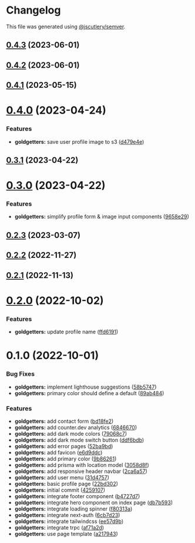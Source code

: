 # Changelog

This file was generated using [@jscutlery/semver](https://github.com/jscutlery/semver).

## [0.4.3](https://github.com/robinpellegrims/pellegrims/compare/goldgetters-0.4.2...goldgetters-0.4.3) (2023-06-01)

## [0.4.2](https://github.com/robinpellegrims/pellegrims/compare/goldgetters-0.4.1...goldgetters-0.4.2) (2023-06-01)

## [0.4.1](https://github.com/robinpellegrims/pellegrims/compare/goldgetters-0.4.0...goldgetters-0.4.1) (2023-05-15)

# [0.4.0](https://github.com/robinpellegrims/pellegrims/compare/goldgetters-0.3.1...goldgetters-0.4.0) (2023-04-24)

### Features

- **goldgetters:** save user profile image to s3 ([d479e4e](https://github.com/robinpellegrims/pellegrims/commit/d479e4e5b0823ee87e9881ba3f18654aab20d898))

## [0.3.1](https://github.com/robinpellegrims/pellegrims/compare/goldgetters-0.3.0...goldgetters-0.3.1) (2023-04-22)

# [0.3.0](https://github.com/robinpellegrims/pellegrims/compare/goldgetters-0.2.3...goldgetters-0.3.0) (2023-04-22)

### Features

- **goldgetters:** simplify profile form & image input components ([9658e29](https://github.com/robinpellegrims/pellegrims/commit/9658e295e78f411a0a156505585ae7ba09a48696))

## [0.2.3](https://github.com/robinpellegrims/pellegrims/compare/goldgetters-0.2.2...goldgetters-0.2.3) (2023-03-07)

## [0.2.2](https://github.com/robinpellegrims/pellegrims/compare/goldgetters-0.2.1...goldgetters-0.2.2) (2022-11-27)

## [0.2.1](https://github.com/robinpellegrims/pellegrims/compare/goldgetters-0.2.0...goldgetters-0.2.1) (2022-11-13)

# [0.2.0](https://github.com/robinpellegrims/pellegrims/compare/goldgetters-0.1.0...goldgetters-0.2.0) (2022-10-02)

### Features

- **goldgetters:** update profile name ([ffd6191](https://github.com/robinpellegrims/pellegrims/commit/ffd6191d33aeff3d4931f266e01709a35a9186a1))

# 0.1.0 (2022-10-01)

### Bug Fixes

- **goldgetters:** implement lighthouse suggestions ([58b5747](https://github.com/robinpellegrims/pellegrims/commit/58b574716318c25989a094e8b5af54203b672643))
- **goldgetters:** primary color should define a default ([89ab484](https://github.com/robinpellegrims/pellegrims/commit/89ab484cb4ede91a05051d953276a1da9a9737c1))

### Features

- **goldgetters:** add contact form ([bd18fe2](https://github.com/robinpellegrims/pellegrims/commit/bd18fe2b11cdd4701cc7e8d60083f6ec70bce656))
- **goldgetters:** add counter.dev analytics ([6846670](https://github.com/robinpellegrims/pellegrims/commit/684667011383a7fce36a9ce2154c94976c58d6a6))
- **goldgetters:** add dark mode colors ([79068c7](https://github.com/robinpellegrims/pellegrims/commit/79068c7388441be14a36b400be9d5deeb6d14414))
- **goldgetters:** add dark mode switch button ([ddf6bdb](https://github.com/robinpellegrims/pellegrims/commit/ddf6bdb13de4bb6957475bcb23da087162eaa74b))
- **goldgetters:** add error pages ([52ba9bd](https://github.com/robinpellegrims/pellegrims/commit/52ba9bd8bd421d1b85f92421746e92bfa2106351))
- **goldgetters:** add favicon ([e6d9ddc](https://github.com/robinpellegrims/pellegrims/commit/e6d9ddc7508c5d98516fab8caaebf836bddd1b53))
- **goldgetters:** add primary color ([9b86261](https://github.com/robinpellegrims/pellegrims/commit/9b86261f9853bc74cd342378db8a2d4dd09d45dc))
- **goldgetters:** add prisma with location model ([3058d8f](https://github.com/robinpellegrims/pellegrims/commit/3058d8f7df7e96193b09d80c2b38b5f5774942da))
- **goldgetters:** add responsive header navbar ([2ca6a57](https://github.com/robinpellegrims/pellegrims/commit/2ca6a5727647e471a7372cd645c4d3a69619ebe2))
- **goldgetters:** add user menu ([31d4757](https://github.com/robinpellegrims/pellegrims/commit/31d4757c3370b42df4d92aae63c15f15249aad6b))
- **goldgetters:** basic profile page ([22bd302](https://github.com/robinpellegrims/pellegrims/commit/22bd302bf5ed42017f341244ff4f9b104d4b9f64))
- **goldgetters:** initial commit ([4259107](https://github.com/robinpellegrims/pellegrims/commit/42591079e3f1236cbd306132ccf8954393d642df))
- **goldgetters:** integrate footer component ([b4727d7](https://github.com/robinpellegrims/pellegrims/commit/b4727d7ef8ba5919be69a73c36e146b486428f6e))
- **goldgetters:** integrate hero component on index page ([db7b593](https://github.com/robinpellegrims/pellegrims/commit/db7b593190dce5d2841367578de98b0f4a758236))
- **goldgetters:** integrate loading spinner ([f80313a](https://github.com/robinpellegrims/pellegrims/commit/f80313a92cfff22f9866528c2a9317e854fd18f4))
- **goldgetters:** integrate next-auth ([6cb7d23](https://github.com/robinpellegrims/pellegrims/commit/6cb7d23ed69360156f16a7726f2663b31d1ee660))
- **goldgetters:** integrate tailwindcss ([ee57d9b](https://github.com/robinpellegrims/pellegrims/commit/ee57d9b63eb4f59964fa042b5171d40a772ebe9d))
- **goldgetters:** integrate trpc ([af71a2d](https://github.com/robinpellegrims/pellegrims/commit/af71a2d79e4152c73bffca5cacd5425c83e9a155))
- **goldgetters:** use page template ([a217943](https://github.com/robinpellegrims/pellegrims/commit/a21794378ea0cf3a514188867f9b79ba43f2aefe))
